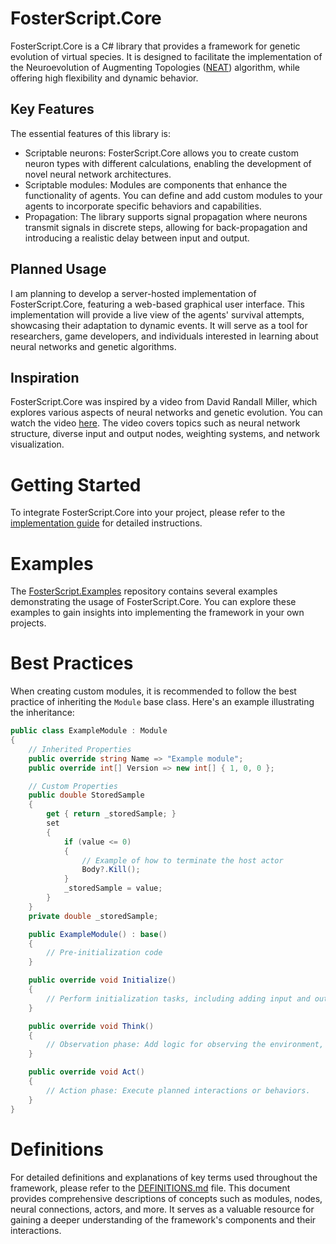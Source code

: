 # FosterScript.Core

FosterScript.Core is a C# library that provides a framework for genetic evolution of virtual species. It is designed to facilitate the implementation of the Neuroevolution of Augmenting Topologies ([NEAT](https://en.wikipedia.org/wiki/Neuroevolution_of_augmenting_topologies)) algorithm, while offering high flexibility and dynamic behavior.

## Key Features
The essential features of this library is:
- Scriptable neurons: FosterScript.Core allows you to create custom neuron types with different calculations, enabling the development of novel neural network architectures.
- Scriptable modules: Modules are components that enhance the functionality of agents. You can define and add custom modules to your agents to incorporate specific behaviors and capabilities.
- Propagation: The library supports signal propagation where neurons transmit signals in discrete steps, allowing for back-propagation and introducing a realistic delay between input and output.

## Planned Usage
I am planning to develop a server-hosted implementation of FosterScript.Core, featuring a web-based graphical user interface. This implementation will provide a live view of the agents' survival attempts, showcasing their adaptation to dynamic events. It will serve as a tool for researchers, game developers, and individuals interested in learning about neural networks and genetic algorithms.

## Inspiration
FosterScript.Core was inspired by a video from David Randall Miller, which explores various aspects of neural networks and genetic evolution. You can watch the video [here](https://www.youtube.com/watch?v=N3tRFayqVtk). The video covers topics such as neural network structure, diverse input and output nodes, weighting systems, and network visualization.

# Getting Started
To integrate FosterScript.Core into your project, please refer to the [implementation guide](https://github.com/Exouxas/FosterScript.Core/blob/main/IMPLEMENTATION.md) for detailed instructions.

# Examples
The [FosterScript.Examples](https://github.com/Exouxas/FosterScript.Examples/) repository contains several examples demonstrating the usage of FosterScript.Core. You can explore these examples to gain insights into implementing the framework in your own projects.

# Best Practices
When creating custom modules, it is recommended to follow the best practice of inheriting the `Module` base class. Here's an example illustrating the inheritance:

```csharp
public class ExampleModule : Module
{
    // Inherited Properties
    public override string Name => "Example module";
    public override int[] Version => new int[] { 1, 0, 0 };

    // Custom Properties
    public double StoredSample
    {
        get { return _storedSample; }
        set
        {
            if (value <= 0)
            {
                // Example of how to terminate the host actor
                Body?.Kill();
            }
            _storedSample = value;
        }
    }
    private double _storedSample;

    public ExampleModule() : base()
    {
        // Pre-initialization code
    }

    public override void Initialize()
    {
        // Perform initialization tasks, including adding input and output neurons.
    }

    public override void Think()
    {
        // Observation phase: Add logic for observing the environment, such as distance calculations with other actors.
    }

    public override void Act()
    {
        // Action phase: Execute planned interactions or behaviors.
    }
}
```

# Definitions
For detailed definitions and explanations of key terms used throughout the framework, please refer to the [DEFINITIONS.md](https://github.com/Exouxas/FosterScript.Core/blob/main/DEFINITIONS.md) file. This document provides comprehensive descriptions of concepts such as modules, nodes, neural connections, actors, and more. It serves as a valuable resource for gaining a deeper understanding of the framework's components and their interactions.